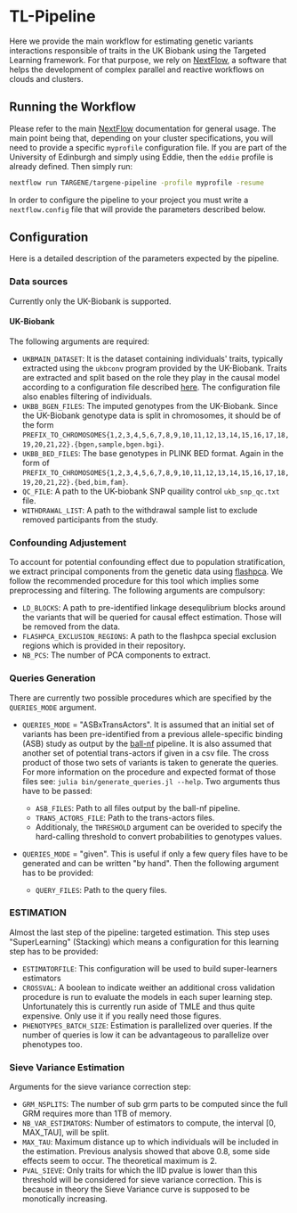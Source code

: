 # TL-Pipeline

Here we provide the main workflow for estimating genetic variants interactions responsible of traits in the UK Biobank using the Targeted Learning framework. For that purpose, we rely on [NextFlow](https://www.nextflow.io/), a software that helps the development of complex parallel and reactive workflows on clouds and clusters.

## Running the Workflow

Please refer to the main [NextFlow](https://www.nextflow.io/) documentation for general usage. The main point being that, depending on your cluster specifications, you will need to provide a specific `myprofile` configuration file. If you are part of the University of Edinburgh and simply using Eddie, then the `eddie` profile is already defined. Then simply run:

```bash
nextflow run TARGENE/targene-pipeline -profile myprofile -resume
```

In order to configure the pipeline to your project you must write a `nextflow.config` file that will provide the parameters described below.

## Configuration

Here is a detailed description of the parameters expected by the pipeline.

### Data sources

Currently only the UK-Biobank is supported.

#### UK-Biobank

The following arguments are required:

- `UKBMAIN_DATASET`: It is the dataset containing individuals' traits, typically extracted using the `ukbconv` program provided by the UK-Biobank. Traits are extracted and split based on the role they play in the causal model according to a configuration file described [here](https://github.com/TARGENE/UKBMain.jl). The configuration file also enables filtering of individuals.
- `UKBB_BGEN_FILES`: The imputed genotypes from the UK-Biobank. Since the UK-Biobank genotype data is split in chromosomes, it should be of the form `PREFIX_TO_CHROMOSOMES{1,2,3,4,5,6,7,8,9,10,11,12,13,14,15,16,17,18,19,20,21,22}.{bgen,sample,bgen.bgi}`.
- `UKBB_BED_FILES`: The base genotypes in PLINK BED format. Again in the form of `PREFIX_TO_CHROMOSOMES{1,2,3,4,5,6,7,8,9,10,11,12,13,14,15,16,17,18,19,20,21,22}.{bed,bim,fam}`.
- `QC_FILE`: A path to the UK-biobank SNP quaility control `ukb_snp_qc.txt` file.
- `WITHDRAWAL_LIST`: A path to the withdrawal sample list to exclude removed participants from the study.

### Confounding Adjustement

To account for potential confounding effect due to population stratification, we extract principal components from the genetic data using [flashpca](https://github.com/gabraham/flashpca). We follow the recommended procedure for this tool which implies some preprocessing and filtering. The following arguments are compulsory:

- `LD_BLOCKS`: A path to pre-identified linkage desequlibrium blocks around the variants that will be queried for causal effect estimation. Those will be removed from the data.
- `FLASHPCA_EXCLUSION_REGIONS`: A path to the flashpca special exclusion regions which is provided in their repository.
- `NB_PCS`: The number of PCA components to extract.

### Queries Generation

There are currently two possible procedures which are specified by the `QUERIES_MODE` argument.
- `QUERIES_MODE` = "ASBxTransActors". It is assumed that an initial set of variants has been pre-identified from a previous allele-specific binding (ASB) study as output by the [ball-nf](https://git.ecdf.ed.ac.uk/oalmelid/baal-nf) pipeline. It is also assumed that another set of potential trans-actors if given in a csv file. The cross product of those two sets of variants is taken to generate the queries. For more information on the procedure and expected format of those files see: `julia bin/generate_queries.jl --help`. Two arguments thus have to be passed:
    - `ASB_FILES`: Path to all files output by the ball-nf pipeline.
    - `TRANS_ACTORS_FILE`: Path to the trans-actors files.
    - Additionaly, the `THRESHOLD` argument can be overided to specify the hard-calling threshold to convert probabilities to genotypes values.

- `QUERIES_MODE` = "given". This is useful if only a few query files have to be generated and can be written "by hand". Then the following argument has to be provided:
    - `QUERY_FILES`: Path to the query files.

### ESTIMATION

Almost the last step of the pipeline: targeted estimation. This step uses "SuperLearning" (Stacking) which means a configuration for this learning step has to be provided:

- `ESTIMATORFILE`: This configuration will be used to build super-learners estimators
- `CROSSVAL`: A boolean to indicate weither an additional cross validation procedure is run to evaluate the models in each super learning step. Unfortunately this is currently run aside of TMLE and thus quite expensive. Only use it if you really need those figures.
- `PHENOTYPES_BATCH_SIZE`: Estimation is parallelized over queries. If the number of queries is low it can be advantageous to parallelize over phenotypes too.


### Sieve Variance Estimation

Arguments for the sieve variance correction step:

- `GRM_NSPLITS`: The number of sub grm parts to be computed since the full GRM requires more than 1TB of memory.
- `NB_VAR_ESTIMATORS`: Number of estimators to compute, the interval [0, MAX_TAU], will be split.
- `MAX_TAU`: Maximum distance up to which individuals will be included in the estimation. Previous analysis showed that above 0.8, some side effects seem to occur. The theoretical maximum is 2.
- `PVAL_SIEVE`: Only traits for which the IID pvalue is lower than this threshold will be considered 
for sieve variance correction. This is because in theory the Sieve Variance curve is supposed to be monotically increasing.

